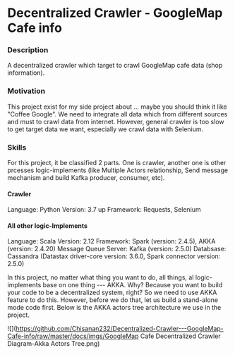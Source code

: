 # Decentralized Crawler - GoogleMap Cafe info

### Description
A decentralized crawler which target to crawl GoogleMap cafe data (shop information). 


### Motivation
This project exist for my side project about ... maybe you should think it like "Coffee Google".
We need to integrate all data which from different sources and must to crawl data from internet. 
However, general crawler is too slow to get target data we want, especially we crawl data with Selenium.


### Skills
For this project, it be classified 2 parts. One is crawler, another one is other prcesses logic-implements (like Multiple Actors relationship, Send message mechanism and build Kafka producer, consumer, etc).

#### Crawler
Language: Python
Version: 3.7 up
Framework: Requests, Selenium

#### All other logic-Implements
Language: Scala
Version: 2.12
Framework: Spark (version: 2.4.5), AKKA (version: 2.4.20)
Message Queue Server: Kafka (version: 2.5.0)
Databsase: Cassandra (Datastax driver-core version: 3.6.0, Spark connector version: 2.5.0)

In this project, no matter what thing you want to do, all things, al logic-implements base on one thing --- AKKA. Why? Because you want to build your code to be a decentralized system, right? So we need to use AKKA feature to do this. However, before we do that, let us build a stand-alone mode code first. Below is the AKKA actors tree architecture we use in the project.

![](https://github.com/Chisanan232/Decentralized-Crawler---GoogleMap-Cafe-info/raw/master/docs/imgs/GoogleMap Cafe Decentralized Crawler Diagram-Akka Actors Tree.png)

